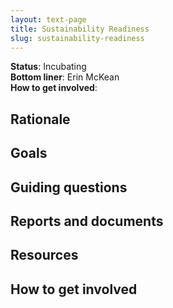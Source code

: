 ```yaml
---
layout: text-page
title: Sustainability Readiness
slug: sustainability-readiness
---
```


**Status**: Incubating  
**Bottom liner**: Erin McKean  
**How to get involved**:  

## Rationale

## Goals

## Guiding questions

## Reports and documents

## Resources

## How to get involved
